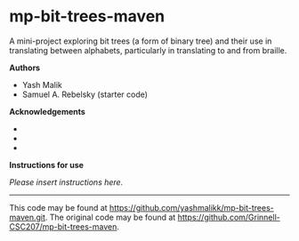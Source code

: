 # mp-bit-trees-maven

A mini-project exploring bit trees (a form of binary tree) and their use in translating between alphabets, particularly in translating to and from braille.

**Authors**

* Yash Malik
* Samuel A. Rebelsky (starter code)

**Acknowledgements**

*
*
*

**Instructions for use**

_Please insert instructions here._

---

This code may be found at <https://github.com/yashmalikk/mp-bit-trees-maven.git>. The original code may be found at <https://github.com/Grinnell-CSC207/mp-bit-trees-maven>.
